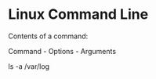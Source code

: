 # Linux Command Line

Contents of a command:

Command - Options - Arguments

ls       -a        /var/log

